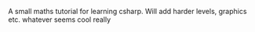 A small maths tutorial for learning csharp. Will add harder levels, graphics etc. whatever seems cool really